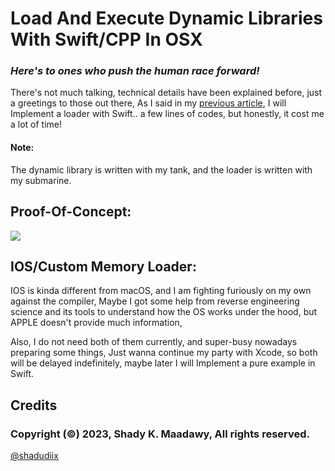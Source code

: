 # Load And Execute Dynamic Libraries With Swift/CPP In OSX

### *Here's to ones who push the human race forward!*

There's not much talking, technical details have been explained before, just a greetings to those out there, As I said in my [previous article](https://github.com/shadyelmaadawy/Load-Dex-Classes-In-Memory), I will Implement a loader with Swift.. a few lines of codes, but honestly, it cost me a lot of time!

#### Note:

The dynamic library is written with my tank, and the loader is written with my submarine.

## Proof-Of-Concept:

![](https://github.com/shadyelmaadawy/Load-And-Execute-Dynamic-Libraries-With-Swift_CPP-IN-OS-X/PoC.gif)


## **IOS/Custom Memory Loader**:

IOS is kinda different from macOS, and I am fighting furiously on my own against the compiler, 
Maybe I got some help from reverse engineering science and its tools to understand how the OS works under the hood, but APPLE doesn't provide much information, 

Also, I do not need both of them currently, and super-busy nowadays preparing some things, 
Just wanna continue my party with Xcode, so both will be delayed indefinitely, maybe later I will Implement a pure example in Swift.

## Credits
### Copyright (©) 2023, Shady K. Maadawy, All rights reserved.
  [@shadudiix](https://github.com/shadyelmaadawy)
